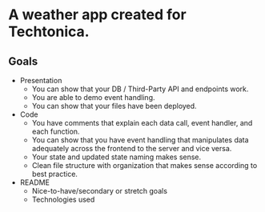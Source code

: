 # A weather app created for Techtonica.

## Goals
 - Presentation
    - You can show that your DB / Third-Party API and endpoints work.
    - You are able to demo event handling.
    - You can show that your files have been deployed.
- Code
    - You have comments that explain each data call, event handler, and each function.
    - You can show that you have event handling that manipulates data adequately across the frontend to the server and vice versa.
    - Your state and updated state naming makes sense.
    - Clean file structure with organization that makes sense according to best practice.
- README
    - Nice-to-have/secondary or stretch goals
    - Technologies used